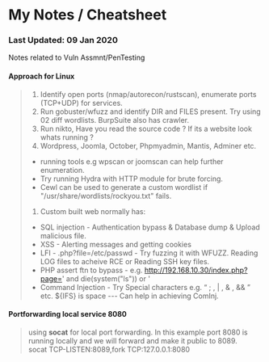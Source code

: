 # My Notes / Cheatsheet
### Last Updated: 09 Jan 2020
Notes related to Vuln Assmnt/PenTesting 

#### Approach for Linux
> 1. Identify open ports (nmap/autorecon/rustscan), enumerate ports (TCP+UDP) for services.
> 1. Run gobuster/wfuzz and identify DIR and FILES present. Try using 02 diff wordlists. BurpSuite also has crawler. 
> 1. Run nikto, Have you read the source code ? If its a website look whats running ? 
> 1. Wordpress, Joomla, October, Phpmyadmin, Mantis, Adminer etc.
 > * running tools e.g wpscan or joomscan can help further enumeration.
 > * Try running Hydra with HTTP module for brute forcing.
 > * Cewl can be used to generate a custom wordlist if "/usr/share/wordlists/rockyou.txt" fails. 
> 1. Custom built web normally has:
 > * SQL injection - Authentication bypass & Database dump & Upload malicious file.
 > * XSS - Alerting messages and getting cookies
 > * LFI - .php?file=/etc/passwd - Try fuzzing it with WFUZZ. Reading LOG files to acheive RCE or Reading SSH key files.
 > * PHP assert ftn to bypass - e.g. http://192.168.10.30/index.php?page=' and die(system("ls")) or '	
 > * Command Injection - Try Special characters e.g. “ ; , | , & , && ” etc. ${IFS} is space --- Can help in achieving ComInj. 

 

#### Portforwarding local service 8080
> using **socat** for local port forwarding. In this example port 8080 is running locally and we will forward and make it public to 8089.\
> socat TCP-LISTEN:8089,fork TCP:127.0.0.1:8080
